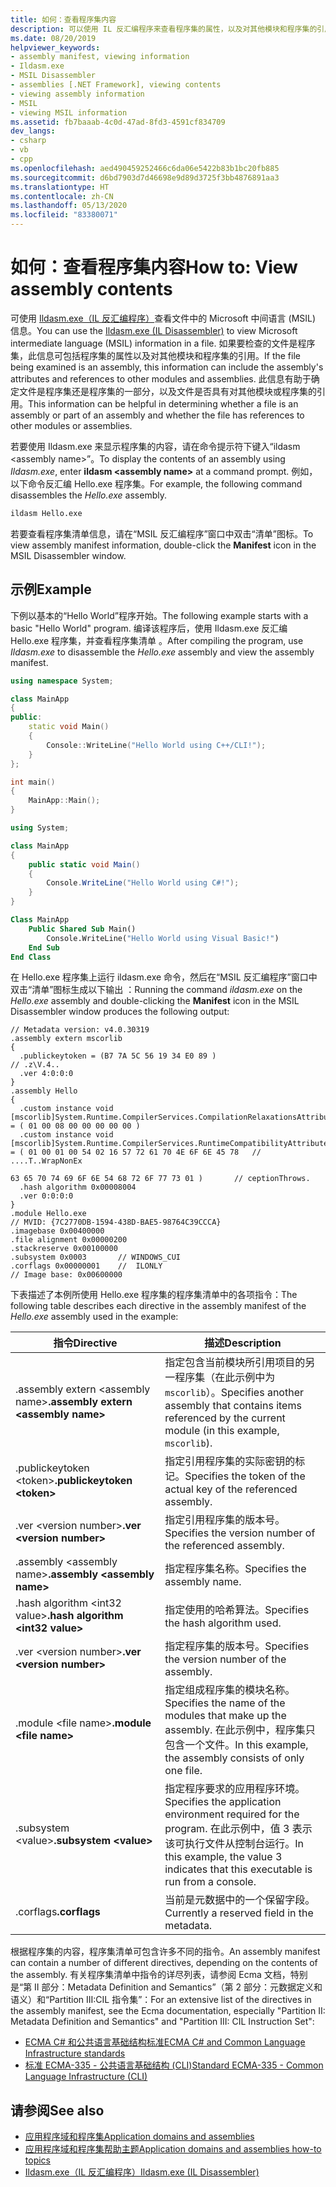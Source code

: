 ```yaml
---
title: 如何：查看程序集内容
description: 可以使用 IL 反汇编程序来查看程序集的属性，以及对其他模块和程序集的引用。
ms.date: 08/20/2019
helpviewer_keywords:
- assembly manifest, viewing information
- Ildasm.exe
- MSIL Disassembler
- assemblies [.NET Framework], viewing contents
- viewing assembly information
- MSIL
- viewing MSIL information
ms.assetid: fb7baaab-4c0d-47ad-8fd3-4591cf834709
dev_langs:
- csharp
- vb
- cpp
ms.openlocfilehash: aed490459252466c6da06e5422b83b1bc20fb885
ms.sourcegitcommit: d6bd7903d7d46698e9d89d3725f3bb4876891aa3
ms.translationtype: HT
ms.contentlocale: zh-CN
ms.lasthandoff: 05/13/2020
ms.locfileid: "83380071"
---
```

# <a name="how-to-view-assembly-contents"></a><span data-ttu-id="7e698-103">如何：查看程序集内容</span><span class="sxs-lookup"><span data-stu-id="7e698-103">How to: View assembly contents</span></span>

<span data-ttu-id="7e698-104">可使用 [Ildasm.exe（IL 反汇编程序）](../../framework/tools/ildasm-exe-il-disassembler.md)查看文件中的 Microsoft 中间语言 (MSIL) 信息。</span><span class="sxs-lookup"><span data-stu-id="7e698-104">You can use the [Ildasm.exe (IL Disassembler)](../../framework/tools/ildasm-exe-il-disassembler.md) to view Microsoft intermediate language (MSIL) information in a file.</span></span> <span data-ttu-id="7e698-105">如果要检查的文件是程序集，此信息可包括程序集的属性以及对其他模块和程序集的引用。</span><span class="sxs-lookup"><span data-stu-id="7e698-105">If the file being examined is an assembly, this information can include the assembly's attributes and references to other modules and assemblies.</span></span> <span data-ttu-id="7e698-106">此信息有助于确定文件是程序集还是程序集的一部分，以及文件是否具有对其他模块或程序集的引用。</span><span class="sxs-lookup"><span data-stu-id="7e698-106">This information can be helpful in determining whether a file is an assembly or part of an assembly and whether the file has references to other modules or assemblies.</span></span>

<span data-ttu-id="7e698-107">若要使用 Ildasm.exe 来显示程序集的内容，请在命令提示符下键入“ildasm \<assembly name>”。</span><span class="sxs-lookup"><span data-stu-id="7e698-107">To display the contents of an assembly using *Ildasm.exe*, enter **ildasm \<assembly name>** at a command prompt.</span></span> <span data-ttu-id="7e698-108">例如，以下命令反汇编 Hello.exe 程序集。</span><span class="sxs-lookup"><span data-stu-id="7e698-108">For example, the following command disassembles the *Hello.exe* assembly.</span></span>

```cmd
ildasm Hello.exe
```

<span data-ttu-id="7e698-109">若要查看程序集清单信息，请在“MSIL 反汇编程序”窗口中双击“清单”图标。</span><span class="sxs-lookup"><span data-stu-id="7e698-109">To view assembly manifest information, double-click the **Manifest** icon in the MSIL Disassembler window.</span></span>

## <a name="example"></a><span data-ttu-id="7e698-110">示例</span><span class="sxs-lookup"><span data-stu-id="7e698-110">Example</span></span>

<span data-ttu-id="7e698-111">下例以基本的“Hello World”程序开始。</span><span class="sxs-lookup"><span data-stu-id="7e698-111">The following example starts with a basic "Hello World" program.</span></span> <span data-ttu-id="7e698-112">编译该程序后，使用 Ildasm.exe 反汇编 Hello.exe 程序集，并查看程序集清单 。</span><span class="sxs-lookup"><span data-stu-id="7e698-112">After compiling the program, use *Ildasm.exe* to disassemble the *Hello.exe* assembly and view the assembly manifest.</span></span>

```cpp
using namespace System;

class MainApp
{
public:
    static void Main()
    {
        Console::WriteLine("Hello World using C++/CLI!");
    }
};

int main()
{
    MainApp::Main();
}
```

```csharp
using System;

class MainApp
{
    public static void Main()
    {
        Console.WriteLine("Hello World using C#!");
    }
}
```

```vb
Class MainApp
    Public Shared Sub Main()
        Console.WriteLine("Hello World using Visual Basic!")
    End Sub
End Class
```

<span data-ttu-id="7e698-113">在 Hello.exe 程序集上运行 ildasm.exe 命令，然后在“MSIL 反汇编程序”窗口中双击“清单”图标生成以下输出 ：</span><span class="sxs-lookup"><span data-stu-id="7e698-113">Running the command *ildasm.exe* on the *Hello.exe* assembly and double-clicking the **Manifest** icon in the MSIL Disassembler window produces the following output:</span></span>

```output
// Metadata version: v4.0.30319
.assembly extern mscorlib
{
  .publickeytoken = (B7 7A 5C 56 19 34 E0 89 )                         // .z\V.4..
  .ver 4:0:0:0
}
.assembly Hello
{
  .custom instance void [mscorlib]System.Runtime.CompilerServices.CompilationRelaxationsAttribute::.ctor(int32) = ( 01 00 08 00 00 00 00 00 )
  .custom instance void [mscorlib]System.Runtime.CompilerServices.RuntimeCompatibilityAttribute::.ctor() = ( 01 00 01 00 54 02 16 57 72 61 70 4E 6F 6E 45 78   // ....T..WrapNonEx
                                                                                                             63 65 70 74 69 6F 6E 54 68 72 6F 77 73 01 )       // ceptionThrows.
  .hash algorithm 0x00008004
  .ver 0:0:0:0
}
.module Hello.exe
// MVID: {7C2770DB-1594-438D-BAE5-98764C39CCCA}
.imagebase 0x00400000
.file alignment 0x00000200
.stackreserve 0x00100000
.subsystem 0x0003       // WINDOWS_CUI
.corflags 0x00000001    //  ILONLY
// Image base: 0x00600000
```

<span data-ttu-id="7e698-114">下表描述了本例所使用 Hello.exe 程序集的程序集清单中的各项指令：</span><span class="sxs-lookup"><span data-stu-id="7e698-114">The following table describes each directive in the assembly manifest of the *Hello.exe* assembly used in the example:</span></span>

|<span data-ttu-id="7e698-115">指令</span><span class="sxs-lookup"><span data-stu-id="7e698-115">Directive</span></span>|<span data-ttu-id="7e698-116">描述</span><span class="sxs-lookup"><span data-stu-id="7e698-116">Description</span></span>|
|---------------|-----------------|
|<span data-ttu-id="7e698-117">.assembly extern \<assembly name></span><span class="sxs-lookup"><span data-stu-id="7e698-117">**.assembly extern \<assembly name>**</span></span>|<span data-ttu-id="7e698-118">指定包含当前模块所引用项目的另一程序集（在此示例中为 `mscorlib`）。</span><span class="sxs-lookup"><span data-stu-id="7e698-118">Specifies another assembly that contains items referenced by the current module (in this example, `mscorlib`).</span></span>|
|<span data-ttu-id="7e698-119">.publickeytoken \<token></span><span class="sxs-lookup"><span data-stu-id="7e698-119">**.publickeytoken \<token>**</span></span>|<span data-ttu-id="7e698-120">指定引用程序集的实际密钥的标记。</span><span class="sxs-lookup"><span data-stu-id="7e698-120">Specifies the token of the actual key of the referenced assembly.</span></span>|
|<span data-ttu-id="7e698-121">.ver \<version number></span><span class="sxs-lookup"><span data-stu-id="7e698-121">**.ver \<version number>**</span></span>|<span data-ttu-id="7e698-122">指定引用程序集的版本号。</span><span class="sxs-lookup"><span data-stu-id="7e698-122">Specifies the version number of the referenced assembly.</span></span>|
|<span data-ttu-id="7e698-123">.assembly \<assembly name></span><span class="sxs-lookup"><span data-stu-id="7e698-123">**.assembly \<assembly name>**</span></span>|<span data-ttu-id="7e698-124">指定程序集名称。</span><span class="sxs-lookup"><span data-stu-id="7e698-124">Specifies the assembly name.</span></span>|
|<span data-ttu-id="7e698-125">.hash algorithm \<int32 value></span><span class="sxs-lookup"><span data-stu-id="7e698-125">**.hash algorithm \<int32 value>**</span></span>|<span data-ttu-id="7e698-126">指定使用的哈希算法。</span><span class="sxs-lookup"><span data-stu-id="7e698-126">Specifies the hash algorithm used.</span></span>|
|<span data-ttu-id="7e698-127">.ver \<version number></span><span class="sxs-lookup"><span data-stu-id="7e698-127">**.ver \<version number>**</span></span>|<span data-ttu-id="7e698-128">指定程序集的版本号。</span><span class="sxs-lookup"><span data-stu-id="7e698-128">Specifies the version number of the assembly.</span></span>|
|<span data-ttu-id="7e698-129">.module \<file name></span><span class="sxs-lookup"><span data-stu-id="7e698-129">**.module \<file name>**</span></span>|<span data-ttu-id="7e698-130">指定组成程序集的模块名称。</span><span class="sxs-lookup"><span data-stu-id="7e698-130">Specifies the name of the modules that make up the assembly.</span></span> <span data-ttu-id="7e698-131">在此示例中，程序集只包含一个文件。</span><span class="sxs-lookup"><span data-stu-id="7e698-131">In this example, the assembly consists of only one file.</span></span>|
|<span data-ttu-id="7e698-132">.subsystem \<value></span><span class="sxs-lookup"><span data-stu-id="7e698-132">**.subsystem \<value>**</span></span>|<span data-ttu-id="7e698-133">指定程序要求的应用程序环境。</span><span class="sxs-lookup"><span data-stu-id="7e698-133">Specifies the application environment required for the program.</span></span> <span data-ttu-id="7e698-134">在此示例中，值 3 表示该可执行文件从控制台运行。</span><span class="sxs-lookup"><span data-stu-id="7e698-134">In this example, the value 3 indicates that this executable is run from a console.</span></span>|
|<span data-ttu-id="7e698-135">.corflags</span><span class="sxs-lookup"><span data-stu-id="7e698-135">**.corflags**</span></span>|<span data-ttu-id="7e698-136">当前是元数据中的一个保留字段。</span><span class="sxs-lookup"><span data-stu-id="7e698-136">Currently a reserved field in the metadata.</span></span>|

<span data-ttu-id="7e698-137">根据程序集的内容，程序集清单可包含许多不同的指令。</span><span class="sxs-lookup"><span data-stu-id="7e698-137">An assembly manifest can contain a number of different directives, depending on the contents of the assembly.</span></span> <span data-ttu-id="7e698-138">有关程序集清单中指令的详尽列表，请参阅 Ecma 文档，特别是“第 II 部分：Metadata Definition and Semantics”（第 2 部分：元数据定义和语义）和“Partition III:CIL 指令集”：</span><span class="sxs-lookup"><span data-stu-id="7e698-138">For an extensive list of the directives in the assembly manifest, see the Ecma documentation, especially "Partition II: Metadata Definition and Semantics" and "Partition III: CIL Instruction Set":</span></span>

- [<span data-ttu-id="7e698-139">ECMA C# 和公共语言基础结构标准</span><span class="sxs-lookup"><span data-stu-id="7e698-139">ECMA C# and Common Language Infrastructure standards</span></span>](../components.md#applicable-standards)
- [<span data-ttu-id="7e698-140">标准 ECMA-335 - 公共语言基础结构 (CLI)</span><span class="sxs-lookup"><span data-stu-id="7e698-140">Standard ECMA-335 - Common Language Infrastructure (CLI)</span></span>](http://www.ecma-international.org/publications/standards/Ecma-335.htm)

## <a name="see-also"></a><span data-ttu-id="7e698-141">请参阅</span><span class="sxs-lookup"><span data-stu-id="7e698-141">See also</span></span>

- [<span data-ttu-id="7e698-142">应用程序域和程序集</span><span class="sxs-lookup"><span data-stu-id="7e698-142">Application domains and assemblies</span></span>](../../framework/app-domains/application-domains.md#application-domains-and-assemblies)
- [<span data-ttu-id="7e698-143">应用程序域和程序集帮助主题</span><span class="sxs-lookup"><span data-stu-id="7e698-143">Application domains and assemblies how-to topics</span></span>](../../framework/app-domains/application-domains-and-assemblies-how-to-topics.md)
- [<span data-ttu-id="7e698-144">Ildasm.exe（IL 反汇编程序）</span><span class="sxs-lookup"><span data-stu-id="7e698-144">Ildasm.exe (IL Disassembler)</span></span>](../../framework/tools/ildasm-exe-il-disassembler.md)
